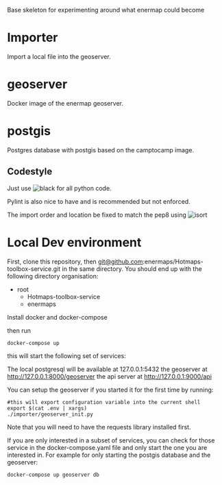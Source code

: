 Base skeleton for experimenting around what enermap could become
# Importer 

Import a local file into the geoserver.

# geoserver

Docker image of the enermap geoserver.

# postgis

Postgres database with postgis based on the camptocamp image.

## Codestyle

Just use ![black](https://github.com/psf/black) for all python code.

Pylint is also nice to have and is recommended but not enforced.

The import order and location be fixed to match the pep8 using ![isort](https://github.com/PyCQA/isort)

# Local Dev environment

First, clone this repository, then git@github.com:enermaps/Hotmaps-toolbox-service.git in the same directory.
You should end up with the following directory organisation:

* root
    * Hotmaps-toolbox-service
    * enermaps

Install docker and docker-compose

then run

	docker-compose up

this will start the following set of services:

The local postgresql will be available at 127.0.0.1:5432 
the geoserver at http://127.0.0.1:8000/geoserver
the api server at http://127.0.0.1:9000/api

You can setup the geoserver if you started it for the first time by running:

	#this will export configuration variable into the current shell
	export $(cat .env | xargs) 
	./importer/geoserver_init.py

Note that you will need to have the requests library installed first.

If you are only interested in a subset of services, you can check for those service in the docker-compose.yaml file and only start the one you are interested in. For example for only starting the postgis database and the geoserver:

	docker-compose up geoserver db
